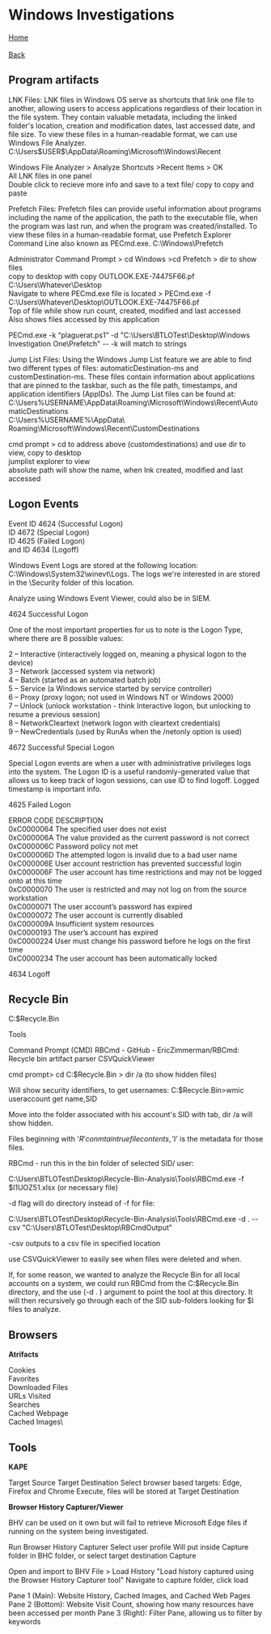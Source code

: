 # Windows Investigations

[Home](https://github.com/35105/bmst/tree/main)\
\
[Back](https://github.com/35105/bmst/tree/main/digitalforensics)

## Program artifacts
    
LNK Files: LNK files in Windows OS serve as shortcuts that link one file to another, allowing users to access applications regardless of their location in the file system. They contain valuable metadata, including the linked folder's location, creation and modification dates, last accessed date, and file size. To view these files in a human-readable format, we can use Windows File Analyzer. C:\Users\$USER$\AppData\Roaming\Microsoft\Windows\Recent
    
Windows File Analyzer > Analyze Shortcuts >Recent Items > OK \
All LNK files in one panel\
Double click to recieve more info and save to a text file/ copy to copy and paste
    
Prefetch Files: Prefetch files can provide useful information about programs including the name of the application, the path to the executable file, when the program was last run, and when the program was created/installed. To view these files in a human-readable format, use Prefetch Explorer Command Line also known as PECmd.exe. C:\Windows\Prefetch
    
Administrator Command Prompt > cd Windows >cd Prefetch > dir to show files\
copy to desktop with copy OUTLOOK.EXE-74475F66.pf C:\Users\Whatever\Desktop\
Navigate to where PECmd.exe file is located > PECmd.exe -f C:\Users\Whatever\Desktop\OUTLOOK.EXE-74475F66.pf\
Top of file while show run count, created, modified and last accessed\
Also shows files accessed by this application
    	
PECmd.exe -k “plaguerat.ps1” -d "C:\Users\BTLOTest\Desktop\Windows Investigation One\Prefetch\" -- -k will match to strings
    
Jump List Files: Using the Windows Jump List feature we are able to find two different types of files: automaticDestination-ms and customDestination-ms. These files contain information about applications that are pinned to the taskbar, such as the file path, timestamps, and application identifiers (AppIDs). The Jump List files can be found at:\
C:\Users%USERNAME\AppData\Roaming\Microsoft\Windows\Recent\AutomaticDestinations\
C:\Users\%USERNAME%\AppData\ Roaming\Microsoft\Windows\Recent\CustomDestinations

cmd prompt > cd to address above (customdestinations) and use dir to view, copy to desktop\
jumplist explorer to view\
absolute path will show the name, when lnk created, modified and last accessed

## Logon Events

Event ID 4624 (Successful Logon)\
ID 4672 (Special Logon)\
ID 4625 (Failed Logon)\
and ID 4634 (Logoff)

Windows Event Logs are stored at the following location: C:\Windows\System32\winevt\Logs. The logs we're interested in are stored in the \Security folder of this location.

Analyze using Windows Event Viewer, could also be in SIEM.

4624 Successful Logon

One of the most important properties for us to note is the Logon Type, where there are 8 possible values:

2 – Interactive (interactively logged on, meaning a physical logon to the device)\
3 – Network (accessed system via network)\
4 – Batch (started as an automated batch job)\
5 – Service (a Windows service started by service controller)\
6 – Proxy (proxy logon; not used in Windows NT or Windows 2000)\
7 – Unlock (unlock workstation - think Interactive logon, but unlocking to resume a previous session)\
8 – NetworkCleartext (network logon with cleartext credentials)\
9 – NewCredentials (used by RunAs when the /netonly option is used)
	
4672 Successful Special Logon

Special Logon events are when a user with administrative privileges logs into the system. The Logon ID is a useful randomly-generated value that allows us to keep track of logon sessions, can use ID to find logoff. Logged timestamp is important info.

4625 Failed Logon

ERROR CODE	DESCRIPTION\
0xC0000064	The specified user does not exist\
0xC000006A	The value provided as the current password is not correct\
0xC000006C	Password policy not met\
0xC000006D	The attempted logon is invalid due to a bad user name\
0xC000006E	User account restriction has prevented successful login\
0xC000006F	The user account has time restrictions and may not be logged onto at this time\
0xC0000070	The user is restricted and may not log on from the source workstation\
0xC0000071	The user account’s password has expired\
0xC0000072	The user account is currently disabled\
0xC000009A	Insufficient system resources\
0xC0000193	The user’s account has expired\
0xC0000224	User must change his password before he logs on the first time\
0xC0000234	The user account has been automatically locked
	
4634 Logoff

## Recycle Bin

C:\$Recycle.Bin

Tools

Command Prompt (CMD)
RBCmd - GitHub - EricZimmerman/RBCmd: Recycle bin artifact parser
CSVQuickViewer

cmd prompt> cd C:\$Recycle.Bin > dir /a (to show hidden files)

Will show security identifiers, to get usernames: C:\$Recycle.Bin>wmic useraccount get name,SID

Move into the folder associated with his account's SID with tab, dir /a will show hidden.

Files beginning with '$R' conmtain true file contents, '$I' is the metadata for those files.

RBCmd - run this in the bin folder of selected SID/ user:

C:\Users\BTLOTest\Desktop\Recycle-Bin-Analysis\Tools\RBCmd.exe -f $I1UOZ51.xlsx (or necessary file)

-d flag will do directory instead of -f for file:

C:\Users\BTLOTest\Desktop\Recycle-Bin-Analysis\Tools\RBCmd.exe -d . --csv "C:\Users\BTLOTest\Desktop\RBCmdOutput"

-csv outputs to a csv file in specified location

use CSVQuickViewer to easily see when files were deleted and when.

If, for some reason, we wanted to analyze the Recycle Bin for all local accounts on a system, we could run RBCmd from the C:$Recycle.Bin directory, and the use (-d . ) argument to point the tool at this directory. It will then recursively go through each of the SID sub-folders looking for $I files to analyze.

## Browsers

**Atrifacts**

Cookies\
Favorites\
Downloaded Files\
URLs Visited\
Searches\
Cached Webpage\
Cached Images\
	
	
## Tools

**KAPE**

Target Source
Target Destination
Select browser based targets: Edge, Firefox and Chrome
Execute, files will be stored at Target Destination

**Browser History Capturer/Viewer**

BHV can be used on it own but will fail to retrieve Microsoft Edge files if running on the system being investigated.
	
Run Browser History Capturer
Select user profile
Will put inside Capture folder in BHC folder, or select target destination
Capture
	
Open and import to BHV
File > Load History
"Load history captured using the Browser History Capturer tool"
Navigate to capture folder, click load
	
Pane 1 (Main): Website History, Cached Images, and Cached Web Pages
Pane 2 (Bottom): Website Visit Count, showing how many resources have been accessed per month
Pane 3 (Right): Filter Pane, allowing us to filter by keywords

